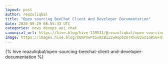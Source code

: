 ```yaml
---
layout: post
author: reazuliqbal
title: "Open sourcing BeeChat Client And Developer Documentation"
date: 2020-09-29 08:55:33 UTC
categories: news devops api chat
canonical_url: https://hive.blog/hive-139531/@reazuliqbal/open-sourcing-beechat-client-and-developer-documentation
image: https://images.hive.blog/DQmPXwPzSumzBiZzwHopbzUrRSxQ5Gs1o956FdrpxWMVDCh/image.png
---
```

{% hive reazuliqbal/open-sourcing-beechat-client-and-developer-documentation %}
